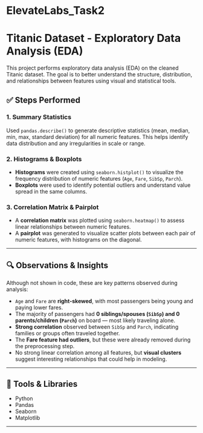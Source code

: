 # ElevateLabs_Task2
# Titanic Dataset - Exploratory Data Analysis (EDA)

This project performs exploratory data analysis (EDA) on the cleaned Titanic dataset. The goal is to better understand the structure, distribution, and relationships between features using visual and statistical tools.

## ✅ Steps Performed

### 1. Summary Statistics
Used `pandas.describe()` to generate descriptive statistics (mean, median, min, max, standard deviation) for all numeric features. This helps identify data distribution and any irregularities in scale or range.

### 2. Histograms & Boxplots
- **Histograms** were created using `seaborn.histplot()` to visualize the frequency distribution of numeric features (`Age`, `Fare`, `SibSp`, `Parch`).
- **Boxplots** were used to identify potential outliers and understand value spread in the same columns.

### 3. Correlation Matrix & Pairplot
- A **correlation matrix** was plotted using `seaborn.heatmap()` to assess linear relationships between numeric features.
- A **pairplot** was generated to visualize scatter plots between each pair of numeric features, with histograms on the diagonal.

---

## 🔍 Observations & Insights

Although not shown in code, these are key patterns observed during analysis:

- `Age` and `Fare` are **right-skewed**, with most passengers being young and paying lower fares.
- The majority of passengers had **0 siblings/spouses (`SibSp`) and 0 parents/children (`Parch`)** on board — most likely traveling alone.
- **Strong correlation** observed between `SibSp` and `Parch`, indicating families or groups often traveled together.
- The **Fare feature had outliers**, but these were already removed during the preprocessing step.
- No strong linear correlation among all features, but **visual clusters** suggest interesting relationships that could help in modeling.

---

## 🔧 Tools & Libraries
- Python
- Pandas
- Seaborn
- Matplotlib

---
